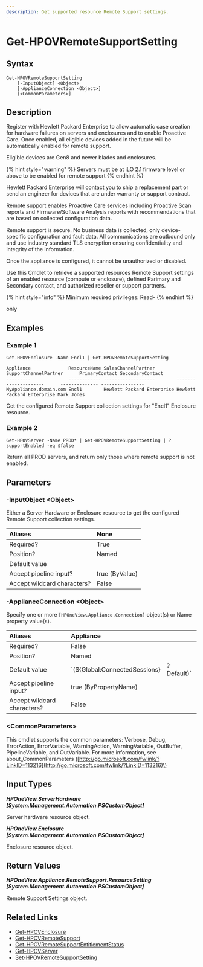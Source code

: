 ```yaml
---
description: Get supported resource Remote Support settings.
---
```


# Get-HPOVRemoteSupportSetting

## Syntax

```text
Get-HPOVRemoteSupportSetting
    [-InputObject] <Object>
    [-ApplianceConnection <Object>]
    [<CommonParameters>]
```

## Description

Register with Hewlett Packard Enterprise to allow automatic case creation for hardware failures on servers and enclosures and to enable Proactive Care. Once enabled, all eligible devices added in the future will be automatically enabled for remote support.

Eligible devices are Gen8 and newer blades and enclosures.

{% hint style="warning" %}
Servers must be at iLO 2.1 firmware level or above to be enabled for remote support
{% endhint %}

Hewlett Packard Enterprise will contact you to ship a replacement part or send an engineer for devices that are under warranty or support contract.

Remote support enables Proactive Care services including Proactive Scan reports and Firmware/Software Analysis reports with recommendations that are based on collected configuration data.

Remote support is secure. No business data is collected, only device-specific configuration and fault data. All communications are outbound only and use industry standard TLS encryption ensuring confidentiality and integrity of the information.

Once the appliance is configured, it cannot be unauthorized or disabled.

Use this Cmdlet to retrieve a supported resources Remote Support settings of an enabled resource \(compute or enclosure\), defined Parimary and Secondary contact, and authorized reseller or support partners.

{% hint style="info" %}
Minimum required privileges: Read-
{% endhint %}

only

## Examples

### Example 1

```text
Get-HPOVEnclosure -Name Encl1 | Get-HPOVRemoteSupportSetting

Appliance              ResourceName SalesChannelPartner        SupportChannelPartner      PrimaryContact SecondaryContact
---------              ------------ -------------------        ---------------------      -------------- ----------------
MyAppliance.domain.com Encl1        Hewlett Packard Enterprise Hewlett Packard Enterprise Mark Jones
```

Get the configured Remote Support collection settings for "Encl1" Enclosure resource.

### Example 2

```text
Get-HPOVServer -Name PROD* | Get-HPOVRemoteSupportSetting | ? supportEnabled -eq $false
```

Return all PROD servers, and return only those where remote support is not enabled.

## Parameters

### -InputObject &lt;Object&gt;

Either a Server Hardware or Enclosure resource to get the configured Remote Support collection settings.

| Aliases | None |
| :--- | :--- |
| Required? | True |
| Position? | Named |
| Default value |  |
| Accept pipeline input? | true \(ByValue\) |
| Accept wildcard characters? | False |

### -ApplianceConnection &lt;Object&gt;

Specify one or more `[HPOneView.Appliance.Connection]` object\(s\) or Name property value\(s\).

| Aliases | Appliance |  |
| :--- | :--- | :--- |
| Required? | False |  |
| Position? | Named |  |
| Default value | \`\(${Global:ConnectedSessions} | ? Default\)\` |
| Accept pipeline input? | true \(ByPropertyName\) |  |
| Accept wildcard characters? | False |  |

### &lt;CommonParameters&gt;

This cmdlet supports the common parameters: Verbose, Debug, ErrorAction, ErrorVariable, WarningAction, WarningVariable, OutBuffer, PipelineVariable, and OutVariable. For more information, see about\_CommonParameters \([http://go.microsoft.com/fwlink/?LinkID=113216](http://go.microsoft.com/fwlink/?LinkID=113216)\)

## Input Types

_**HPOneView.ServerHardware \[System.Management.Automation.PSCustomObject\]**_

Server hardware resource object.

_**HPOneView.Enclosure \[System.Management.Automation.PSCustomObject\]**_

Enclosure resource object.

## Return Values

_**HPOneView.Appliance.RemoteSupport.ResourceSetting \[System.Management.Automation.PSCustomObject\]**_

Remote Support Settings object.

## Related Links

* [Get-HPOVEnclosure](../servers/get-hpovenclosure.md)
* [Get-HPOVRemoteSupport](get-hpovremotesupport.md)
* [Get-HPOVRemoteSupportEntitlementStatus](get-hpovremotesupportentitlementstatus.md)
* [Get-HPOVServer](../servers/get-hpovserver.md)
* [Set-HPOVRemoteSupportSetting](set-hpovremotesupportsetting.md)

